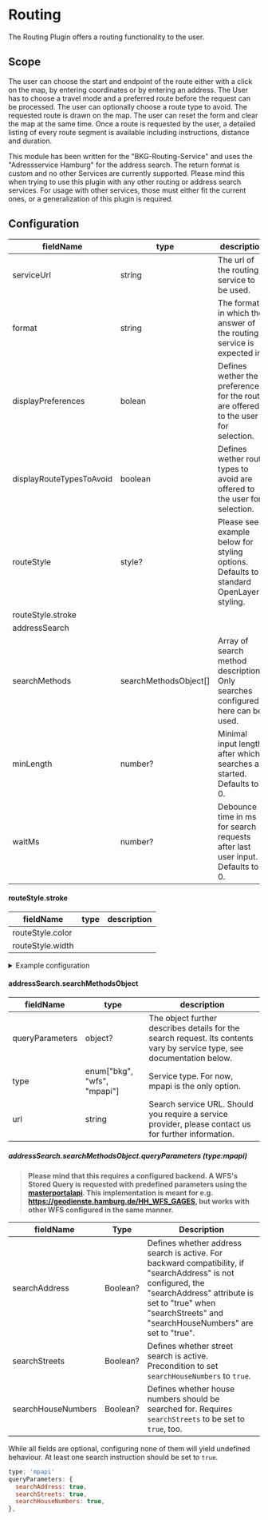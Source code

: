 # Routing

The Routing Plugin offers a routing functionality to the user.

## Scope
The user can choose the start and endpoint of the route either with a click on the map, by entering coordinates or by entering an address. The User has to choose a travel mode and a preferred route before the request can be processed. The user can optionally choose a route type to avoid. The requested route is drawn on the map. The user can reset the form and clear the map at the same time. Once a route is requested by the user, a detailed listing of every route segment is available including instructions, distance and duration.

This module has been written for the "BKG-Routing-Service" and uses the "Adressservice Hamburg" for the address search. The return format is custom and no other Services are currently supported. Please mind this when trying to use this plugin with any other routing or address search services. For usage with other services, those must either fit the current ones, or a generalization of this plugin is required.

## Configuration

| fieldName | type | description |
| - | - | - |
|serviceUrl|string|The url of the routing service to be used.|
|format|string|The format in which the answer of the routing service is expected in.|
|displayPreferences|bolean|Defines wether the preferences for the route are offered to the user for selection.|
|displayRouteTypesToAvoid|boolean|Defines wether route types to avoid are offered to the user for selection.|
|routeStyle|style? | Please see example below for styling options. Defaults to standard OpenLayers styling. |
|routeStyle.stroke|||
|addressSearch|||
|searchMethods | searchMethodsObject[] | Array of search method descriptions. Only searches configured here can be used. |
|minLength | number? | Minimal input length after which searches are started. Defaults to 0. |
|waitMs | number? | Debounce time in ms for search requests after last user input. Defaults to 0. |

#### routeStyle.stroke

| fieldName | type | description |
| - | - | - |
|routeStyle.color|||
|routeStyle.width|||

<details>

The `@masterportal/masterportalapi` has vectorStyles in development. As soon as that's done, we shall use its styling syntax and methods.

For the time being, please use this example as a rough reference as to what can currently be done.

<summary>Example configuration</summary>

```js
routing: {
    routeStyle: {
    stroke: {
      color: '#e51313',
      width: 6,
    },
  },
}
```

</details>

#### addressSearch.searchMethodsObject

| fieldName | type | description |
| - | - | - |
| queryParameters | object? | The object further describes details for the search request. Its contents vary by service type, see documentation below. |
| type | enum["bkg", "wfs", "mpapi"] | Service type. For now, mpapi is the only option. |
| url | string | Search service URL. Should you require a service provider, please contact us for further information. |

##### addressSearch.searchMethodsObject.queryParameters (type:mpapi)

> **Please mind that this requires a configured backend. A WFS's Stored Query is requested with predefined parameters using the [masterportalapi](https://bitbucket.org/geowerkstatt-hamburg/masterportalapi/src/master/). This implementation is meant for e.g. https://geodienste.hamburg.de/HH_WFS_GAGES, but works with other WFS configured in the same manner.**

| fieldName | Type | Description |
| - | - | - |
| searchAddress | Boolean? | Defines whether address search is active. For backward compatibility, if "searchAddress" is not configured, the "searchAddress" attribute is set to "true" when "searchStreets" and "searchHouseNumbers" are set to "true". |
| searchStreets | Boolean? | Defines whether street search is active. Precondition to set `searchHouseNumbers` to `true`. |
| searchHouseNumbers | Boolean? | Defines whether house numbers should be searched for. Requires `searchStreets` to be set to `true`, too. |

While all fields are optional, configuring none of them will yield undefined behaviour. At least one search instruction should be set to `true`.

```js
type: 'mpapi'
queryParameters: {
  searchAddress: true,
  searchStreets: true,
  searchHouseNumbers: true,
},
```

